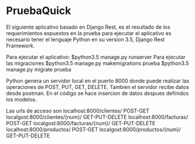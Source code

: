 # PruebaQuick

El siguiente aplicativo basado en Django Rest, es el resultado de los requerimientos expuestos en la prueba
para ejecutar el aplicativo es necesario tener el lenguaje Python en su version 3.5, Django Rest Framework.


Para ejecutar el aplicativo:
  $python3.5 manage.py runserver
Para ejecutar las migraciones
  $python3.5 manage.py makemigrations prueba
  $python3.5 manage.py migrate prueba
  
Python genera un servidor local en el puerto 8000 donde puede realizar las operaciones de POST, PUT, GET, DELETE.
Tambien el servidor recibe datos desde postman.
En el código se hace insercion de datos despues definidos los modelos.

Las urls de acceso son localhost:8000/clientes/ POST-GET
                       localgost:8000/clientes/{num}/ GET-PUT-DELETE
                       localhost:8000/facturas/ POST-GET
                       localgost:8000/facturas/{num}/ GET-PUT-DELETE
                       localhost:8000/productos/ POST-GET
                       localgost:8000/productos/{num}/ GET-PUT-DELETE

